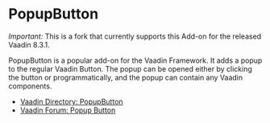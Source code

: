 PopupButton
===========

*Important:* This is a fork that currently supports this Add-on for the released Vaadin 8.3.1.


PopupButton is a popular add-on for the Vaadin Framework. It adds a popup to the regular Vaadin Button. The popup can be opened either by clicking the button or programmatically, and the popup can contain any Vaadin components.

 * [Vaadin Directory: PopupButton](https://vaadin.com/addon/popupbutton)
 * [Vaadin Forum: Popup Button](https://vaadin.com/forum/#!/thread/118566/118565)
